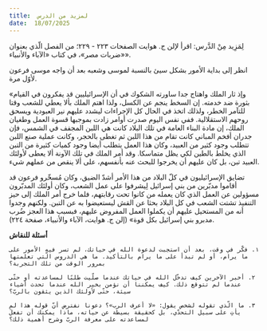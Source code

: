 ```yaml
---
title:  لمزيد من الدرس
date:  18/07/2025
---
```


لِمَزِيد مِنْ الدَّرس: اقرأ لإلن ج. هوايت الصفحات ٢٢٣ - ٢٢٩؛ من الفصل الّذي بعنوان «ضربات مصر»، في كتاب «الآباء والأنبياء».

انظر إلى بداية الأمور بشكل سيئ بالنسبة لموسى وشعبه بعد أن واجه موسى فرعون لأوّل مرة.

«وإذ ثار الملك واهتاج جدا ساورته الشكوك في أن الإسرائيليين قد يفكرون في القيام بثورة ضد خدمته. إن السخط ينجم عن الكسل، ولذا اهتم الملك بألا يعطي للشعب وقتا للتآمر الخطر، ولذلك اتخذ في الحال كل الإجراءات ليشدد عليهم نير العبودية ويسحق روحهم الاستقلالية. ففي نفس اليوم صدرت أوامر زادت بموجبها قسوة العمل وطغيان الملك، إن مادة البناء العامة في تلك البلاد كانت هي اللبن المجفف في الشمس، فإن جدران أفخم المباني كانت تقام من هذا اللبن ثم تغطى بالحجر، وكانت عملية صنع اللبن تتطلب وجود كثير من العبيد، وكان هذا العمل يتطلب أيضا وجود كميات كثيرة من التبن الذي يخلط بالطين لكي يظل متماسكا. وقد أمر الملك في تلك الآونة ألا يعطى لأولئك العبيد تبن، بل كان عليهم أن يخرجوا للبحث عنه بأنفسهم، على ألا ينقص من عملهم شيء.

تضايق الإسرائيليون في كلّ البلاد من هذا الأمر أشدّ الضيق، وكان مُسخّرو فرعون قد أقاموا مدبّرين من بني إسرائيل لِيشرفوا على عمل الشعب، وكان أولئك المدبّرون مسؤولين عن العمل الذي كان يعمله من كانوا تحت رقابتهم، فلما خرج أمر الملك إلى حيز التنفيذ تشتت الشعب في كل البلاد بحثا عن القش ليستعيضوا به عن التبن. ولكنهم وجدوا أنه من المستحيل عليهم أن يكملوا العمل المفروض عليهم، فبسبب هذا العجز ضُرب مدبرو بني إسرائيل بكل قوة» (إلن ج. هوايت، الآباء والأنبياء، صفحة ٢٢٤).

**أسئلة للنقاش**

`١. فكّر في وقت، بعد أن استجبت لدعوة الله في حياتك، لم تسر فيه الأمور على ما يرام، أو لم تبدأ على ما يرام بالتأكيد. ما هي الدروس الّتي تعلمتها بمرور الوقت من تلك التجربة؟`

`٢. أخبر الآخرين كيف تدخّل الله في حياتك عندما صلّيت طلبًا لمساعدته أو حتّى عندما لم تتوقع ذلك. كيف يمكننا أن نؤمن بخير الله عندما تحدث أشياء سيئة، حتّى لأولئك الذين يثقون بالربّ؟`

`٣. ما الّذي تقوله لشخص يقول: «لا أعرف الرب»؟ دعونا نفترض أنّ قوله هذا لم يأتِ على سبيل التحدّي، بل كحقيقة بسيطة عن حياته، ماذا يمكنك أن تفعلَ لمساعدته على معرفة الربّ وشرح أهمية ذلك؟`